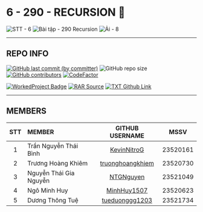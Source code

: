 # 6 - 290 - RECURSION 🫠

![STT - 6](https://img.shields.io/badge/STT-6-EDB7ED?style=for-the-badge)
![Bài tập - 290 Recursion](https://img.shields.io/badge/b%C3%A0i_t%E1%BA%ADp-290_recursion-8DDFCB?style=for-the-badge)
![Ải - 8](https://img.shields.io/badge/%E1%BA%A3i-8-ECEE81?style=for-the-badge)

---

## REPO INFO

[![GitHub last commit (by committer)](https://img.shields.io/github/last-commit/NMLT-NTTMK-K18/6-290-recursion?style=for-the-badge&color=CAEDFF)](../../../commits/main)
![GitHub repo size](https://img.shields.io/github/repo-size/NMLT-NTTMK-K18/6-290-recursion?style=for-the-badge&color=D8B4F8)
[![GitHub contributors](https://img.shields.io/github/contributors/NMLT-NTTMK-K18/6-290-recursion?style=for-the-badge&color=FBF0B2)](../../../graphs/contributors)
[![CodeFactor](https://img.shields.io/codefactor/grade/github/nmlt-nttmk-k18/6-290-recursion?style=for-the-badge)](https://www.codefactor.io/repository/github/nmlt-nttmk-k18/6-290-recursion)

[![WorkedProject Badge](https://img.shields.io/badge/progress-258%20%2F%20290-82A0D8?style=for-the-badge)](./UnworkedProject.md)
[![RAR Source](https://img.shields.io/badge/rar_source-download-FF8080?style=for-the-badge)](../../../releases/download/RAR/23520161_23520730_23520623_23521049_23521734_BT06.rar/)
[![TXT Github Link](https://img.shields.io/badge/txt_github_link-download-8CB369?style=for-the-badge)](../../../releases/download/RAR/23520161_23520730_23520623_23521049_23521734_BT06.txt/)

---

## MEMBERS

| **STT** | **MEMBER**             |                   **GITHUB USERNAME**                   | **MSSV** |
| :-----: | :--------------------- | :-----------------------------------------------------: | -------- |
|    1    | Trần Nguyễn Thái Bình  |      [KevinNitroG](https://github.com/KevinNitroG)      | 23520161 |
|    2    | Trương Hoàng Khiêm     | [truonghoangkhiem](https://github.com/truonghoangkhiem) | 23520730 |
|    3    | Nguyễn Thái Gia Nguyễn |        [NTGNguyen](https://github.com/NTGNguyen)        | 23521049 |
|    4    | Ngô Minh Huy           |      [MinhHuy1507](https://github.com/MinhHuy1507)      | 23520623 |
|    5    | Dương Thông Tuệ        |   [tueduonggg1203](https://github.com/tueduonggg1203)   | 23521734 |
